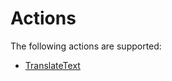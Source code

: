 # Actions<a name="API_Operations"></a>

The following actions are supported:

+  [TranslateText](API_TranslateText.md) 